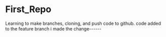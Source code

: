 # First_Repo
Learning to make branches, cloning, and push code to github.
code added to the feature branch
i made the change------
